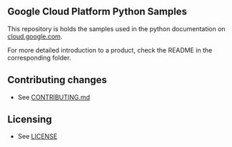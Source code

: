 ## Google Cloud Platform Python Samples

This repository is holds the samples used in the python documentation on [cloud.google.com](cloud.google.com).

For more detailed introduction to a product, check the README in the corresponding folder. 

## Contributing changes

* See [CONTRIBUTING.md](CONTRIBUTING.md)

## Licensing

* See [LICENSE](LICENSE)
